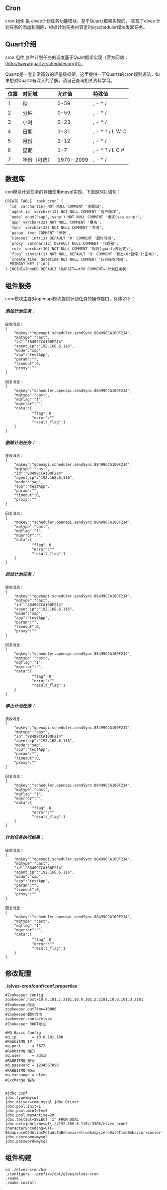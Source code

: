 ## Cron

cron 组件 是 elves计划任务功能模块，基于Quartz框架实现的。 实现了elves 计划任务的添加和删除，根据计划任务内容定时向scheduler模块发起任务。

## Quart介绍

cron 组件,各种计划任务的调度基于Quart框架实现（官方网站：[http://www.quartz-scheduler.org]()）

Quartz是一套非常高效的轻量级框架，这里提供一下Quartz的cron规则语法，如果想对Quartz有深入的了解，请自己查询相关资料学习。

| 位置 | 时间域 | 允许值 | 特殊值 |
| :--- | :--- | :--- | :--- |
| 1 | 秒 | 0-59 | , - \* / |
| 2 | 分钟 | 0-59 | , - \* / |
| 3 | 小时 | 0-23 | , - \* / |
| 4 | 日期 | 1-31 | , - \* ? / L W C |
| 5 | 月份 | 1-12 | , - \* / |
| 6 | 星期 | 1-7 | , - \* ? / L C \# |
| 7 | 年份（可选） | 1970－2099 | , - \* / |

## 数据库

con模块计划任务的存储使用mqsql实现，下面是SQL语句：

    CREATE TABLE `task_cron` (
      `id` varchar(16) NOT NULL COMMENT '主键Id',
      `agent_ip` varchar(15) NOT NULL COMMENT '客户端IP',
      `mode` enum('sap','sanp') NOT NULL COMMENT '模式(sap,sanp)',
      `app` varchar(32) NOT NULL COMMENT '模块',
      `func` varchar(32) NOT NULL COMMENT '方法',
      `param` text COMMENT '参数',
      `timeout` int(11) DEFAULT '0' COMMENT '超时时间',
      `proxy` varchar(15) DEFAULT NULL COMMENT '代理器',
      `rule` varchar(30) NOT NULL COMMENT '规则(quartz表达式)',
      `flag` tinyint(1) NOT NULL DEFAULT '0' COMMENT '状态(0:暂停,1:正常)',
      `create_time` datetime NOT NULL COMMENT '任务接收时间',
      PRIMARY KEY (`id`)
    ) ENGINE=InnoDB DEFAULT CHARSET=utf8 COMMENT='计划任务表'

## 组件服务

cron模块主要对openapi模块提供计划任务的操作接口，具体如下：

##### 添加计划任务：

```
接收消息：
{
    "mqkey":"openapi.scheduler.sendSync.88499CCA100F214",
    "mqtype":"cast",
    "id":"88499CCA100F214"
    "agent_ip":"192.168.6.116",
    "mode":"sap",
    "app":"testApp",
    "param":"",
    "timeout":0,
    "proxy":""
}

回复消息：
{
    "mqkey":"scheduler.openapi.sendSync.88499CCA100F214",
    "mqtype":"cast",
    "mqflag":"1",
    "mqerror":"",
    "data":{
            "flag"：0
            "error":""
            "result_flag":1
    }
}
```

##### 删除计划任务：

```
接收消息：
{
    "mqkey":"openapi.scheduler.sendSync.88499CCA100F214",
    "mqtype":"cast",
    "id":"88499CCA100F214"
    "agent_ip":"192.168.6.116",
    "mode":"sap",
    "app":"testApp",
    "param":"",
    "timeout":0,
    "proxy":""
}

回复消息：
{
    "mqkey":"scheduler.openapi.sendSync.88499CCA100F214",
    "mqtype":"cast",
    "mqflag":"1",
    "mqerror":"",
    "data":{
            "flag"：0
            "error":""
            "result_flag":1
    }
}
```

##### 启动计划任务：

```
接收消息：
{
    "mqkey":"openapi.scheduler.sendSync.88499CCA100F214",
    "mqtype":"cast",
    "id":"88499CCA100F214"
    "agent_ip":"192.168.6.116",
    "mode":"sap",
    "app":"testApp",
    "param":"",
    "timeout":0,
    "proxy":""
}

回复消息：
{
    "mqkey":"scheduler.openapi.sendSync.88499CCA100F214",
    "mqtype":"cast",
    "mqflag":"1",
    "mqerror":"",
    "data":{
            "flag"：0
            "error":""
            "result_flag":1
    }
}
```

##### 停止计划任务：

```
接收消息：
{
    "mqkey":"openapi.scheduler.sendSync.88499CCA100F214",
    "mqtype":"cast",
    "id":"88499CCA100F214"
    "agent_ip":"192.168.6.116",
    "mode":"sap",
    "app":"testApp",
    "param":"",
    "timeout":0,
    "proxy":""
}

回复消息：
{
    "mqkey":"scheduler.openapi.sendSync.88499CCA100F214",
    "mqtype":"cast",
    "mqflag":"1",
    "mqerror":"",
    "data":{
            "flag"：0
            "error":""
            "result_flag":1
    }
}
```

##### 计划任务执行结果：

```
接收消息：
{
    "mqkey":"openapi.scheduler.sendSync.88499CCA100F214",
    "mqtype":"cast",
    "id":"88499CCA100F214"
    "agent_ip":"192.168.6.116",
    "mode":"sap",
    "app":"testApp",
    "param":"",
    "timeout":0,
    "proxy":""
}

回复消息：
{
    "mqkey":"scheduler.openapi.sendSync.88499CCA100F214",
    "mqtype":"cast",
    "mqflag":"1",
    "mqerror":"",
    "data":{
            "flag"：0
            "error":""
            "result_flag":1
    }
}
```

## 修改配置

**./elves-cron/conf/conf.properties**

```
#Zookeeper Config
zookeeper.host=10.0.101.1:2181,10.0.101.2:2181,10.0.101.3:2181    #Zookeeper地址
zookeeper.outTime=10000                                           #Zookeeper超时时间
zookeeper.root=/elves                                             #Zookeeper ROOT地址

#MQ Basic Config
mq.ip       = 10.0.101.100                                          #RabbitMQ IP
mq.port     = 5672                                                  #RabbitMQ 端口
mq.user     = admin                                                 #RABBITMQ 账号
mq.password = 1234567890                                            #RABBITMQ 密码                             
mq.exchange = elves                                                 #Exchange 名称


#jdbc conf
jdbc.type=mysql
jdbc.driver=com.mysql.jdbc.Driver
jdbc.pool.init=1
jdbc.pool.minIdle=3
jdbc.pool.maxActive=20
jdbc.testSql=SELECT 'x' FROM DUAL
jdbc.url=jdbc\:mysql\://192.168.6.116\:3306/elves_cron?characterEncoding=UTF-8&amp;useOldAliasMetadataBehavior=true&amp;zeroDateTimeBehavior=convertToNull
jdbc.username=mysql
jdbc.password=mysql
```

## 组件构建

```
cd ./elves-cron/bin
./configure --prefix=/opt/elves/elves-cron
./make
./make install
```

```

```




